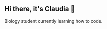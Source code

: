 ## Hi there, it's Claudia 👋

<!--
**cuxuflux/cuxuflux** is a ✨ _special_ ✨ repository because its `README.md` (this file) appears on your GitHub profile.
-->
Biology student currently learning how to code.
